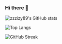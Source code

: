 ### Hi there 👋

![zzzizy89's GitHub stats](https://github-readme-stats.vercel.app/api?username=zzzizy89&show_icons=true&theme=dark)

![Top Langs](https://github-readme-stats.vercel.app/api/top-langs/?username=zzzizy89&layout=compact&theme=dark)

![GitHub Streak](https://streak-stats.demolab.com?user=zzzizy89&theme=dark)
